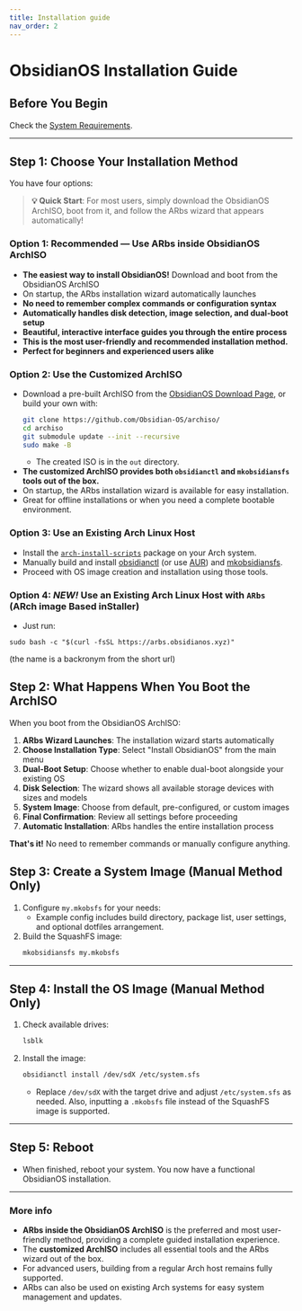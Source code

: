 ```yaml
---
title: Installation guide
nav_order: 2
---
```


# ObsidianOS Installation Guide

## Before You Begin

Check the [System Requirements](https://obsidian-os.github.io/docs/requirements.html).

***

## Step 1: Choose Your Installation Method

You have four options:

> **💡 Quick Start**: For most users, simply download the ObsidianOS ArchISO, boot from it, and follow the ARbs wizard that appears automatically!

### **Option 1: Recommended — Use ARbs inside ObsidianOS ArchISO**

- **The easiest way to install ObsidianOS!** Download and boot from the ObsidianOS ArchISO
- On startup, the ARbs installation wizard automatically launches
- **No need to remember complex commands or configuration syntax**
- **Automatically handles disk detection, image selection, and dual-boot setup**
- **Beautiful, interactive interface guides you through the entire process**
- **This is the most user-friendly and recommended installation method.**
- **Perfect for beginners and experienced users alike**

### **Option 2: Use the Customized ArchISO**

- Download a pre-built ArchISO from the [ObsidianOS Download Page](https://obsidian-os.github.io/download.html), or build your own with:
  ```bash
  git clone https://github.com/Obsidian-OS/archiso/
  cd archiso
  git submodule update --init --recursive
  sudo make -B
  ```
  - The created ISO is in the `out` directory.
- **The customized ArchISO provides both `obsidianctl` and `mkobsidiansfs` tools out of the box.**
- On startup, the ARbs installation wizard is available for easy installation.
- Great for offline installations or when you need a complete bootable environment.

### **Option 3: Use an Existing Arch Linux Host**

- Install the [`arch-install-scripts`](https://archlinux.org/packages/extra/any/arch-install-scripts/) package on your Arch system.
- Manually build and install [obsidianctl](https://github.com/Obsidian-OS/obsidianctl) (or use [AUR](https://aur.archlinux.org/packages/obsidianctl-git)) and [mkobsidiansfs](https://github.com/Obsidian-OS/mkobsidiansfs).
- Proceed with OS image creation and installation using those tools.

### **Option 4: *NEW!* Use an Existing Arch Linux Host with** `ARbs` (ARch image Based inStaller)
- Just run:
```
sudo bash -c "$(curl -fsSL https://arbs.obsidianos.xyz)"
```

(the name is a backronym from the short url)
## Step 2: What Happens When You Boot the ArchISO

When you boot from the ObsidianOS ArchISO:

1. **ARbs Wizard Launches**: The installation wizard starts automatically
2. **Choose Installation Type**: Select "Install ObsidianOS" from the main menu
3. **Dual-Boot Setup**: Choose whether to enable dual-boot alongside your existing OS
4. **Disk Selection**: The wizard shows all available storage devices with sizes and models
5. **System Image**: Choose from default, pre-configured, or custom images
6. **Final Confirmation**: Review all settings before proceeding
7. **Automatic Installation**: ARbs handles the entire installation process

**That's it!** No need to remember commands or manually configure anything.

## Step 3: Create a System Image (Manual Method Only)

1. Configure `my.mkobsfs` for your needs:
   - Example config includes build directory, package list, user settings, and optional dotfiles arrangement.
2. Build the SquashFS image:
   ```bash
   mkobsidiansfs my.mkobsfs
   ```

***

## Step 4: Install the OS Image (Manual Method Only)

1. Check available drives:
   ```bash
   lsblk
   ```
2. Install the image:
   ```bash
   obsidianctl install /dev/sdX /etc/system.sfs
   ```
   - Replace `/dev/sdX` with the target drive and adjust `/etc/system.sfs` as needed. Also, inputting a `.mkobsfs` file instead of the SquashFS image is supported.

***

## Step 5: Reboot

- When finished, reboot your system. You now have a functional ObsidianOS installation.

***

### **More info**

- **ARbs inside the ObsidianOS ArchISO** is the preferred and most user-friendly method, providing a complete guided installation experience.
- The **customized ArchISO** includes all essential tools and the ARbs wizard out of the box.
- For advanced users, building from a regular Arch host remains fully supported.
- ARbs can also be used on existing Arch systems for easy system management and updates.
